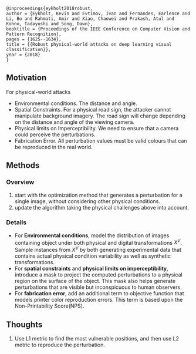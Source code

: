 ```
@inproceedings{eykholt2018robust,
author = {Eykholt, Kevin and Evtimov, Ivan and Fernandes, Earlence and Li, Bo and Rahmati, Amir and Xiao, Chaowei and Prakash, Atul and Kohno, Tadayoshi and Song, Dawn},
booktitle = {Proceedings of the IEEE Conference on Computer Vision and Pattern Recognition},
pages = {1625--1634},
title = {{Robust physical-world attacks on deep learning visual classification}},
year = {2018}
}
```
## Motivation
For physical-world attacks
- Environmental conditions. The distance and angle.
- Spatial Constraints. For a physical road sign, the attacker cannot manipulate background imagery. The road sign will change depending on the distance and angle of the viewing camera.
- Physical limits on Imperceptibility. We need to ensure that a camera could perceive the perturbations.
- Fabrication Error. All perturbation values must be valid colours that can be reproduced in the real world.

## Methods
### Overview
1. start with the optimization method that generates a perturbation for a single image, without considering other physical conditions.
2. update the algorithm taking the physical challenges above into account.

### Details
- For **Environmental conditions**, model the distribution of images containing object under both physical and digital transformations $X^V$. Sample instances from $X^V$ by both generating experimental data that contains actual physical condition variability as well as synthetic transformations. 
- For **spatial constraints** and **physical limits on imperceptibility**, introduce a mask to project the computed perturbations to a physical region on the surface of the object. This mask also helps generate perturbations that are visible but inconspicuous to human observers.
- For **fabrication error**, add an additional term to objective function that models printer color reproduction errors. This term is based upon the Non-Printability Score(NPS).
## Thoughts
1. Use L1 metric to find the most vulnerable positions, and then use L2 metric to reproduce the perturbation.

